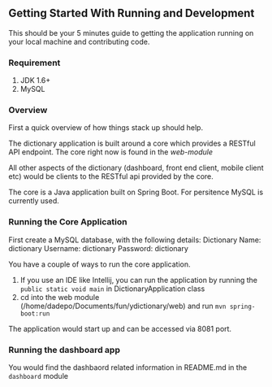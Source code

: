 ## Getting Started With Running and Development

This should be your 5 minutes guide to getting the application running on your local machine and contributing code.

### Requirement
1. JDK 1.6+
2. MySQL

### Overview

First a quick overview of how things stack up should help.

The dictionary application is built around a core which provides a RESTful API endpoint. The core right now is found
in the *web-module*

All other aspects of the dictionary (dashboard, front end client, mobile client etc) would be clients to the RESTful api
provided by the core.

The core is a Java application built on Spring Boot. For persitence MySQL is currently used.

### Running the Core Application

First create a MySQL database, with the following details:
Dictionary Name: dictionary
Username: dictionary
Password: dictionary

You have a couple of ways to run the core application.

1. If you use an IDE like Intellij, you can run the application by running the `public static void main` in DictionaryApplication class
2. cd into the web module (/home/dadepo/Documents/fun/ydictionary/web) and run `mvn spring-boot:run`

The application would start up and can be accessed via 8081 port.

### Running the dashboard app

You would find the dashbaord related information in README.md in the `dashboard` module


